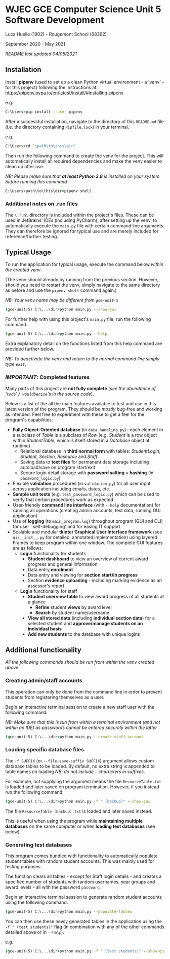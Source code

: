 # WJEC GCE Computer Science Unit 5 Software Development

Luca Huelle (1902) - Rougemont School (68362)

September 2020 - May 2021

*README last updated 04/05/2021*

## Installation

Install **pipenv** (used to set up a clean Python virtual environment - a 'venv' - for this project)
following the instructions at: https://pipenv.pypa.io/en/latest/install/#installing-pipenv.

e.g.

```cmd
C:\Users>pip install --user pipenv
```

After a successful installation, navigate to the directory of this `README.md` file (i.e. the
directory containing `Pipfile.lock`) in your terminal.

e.g.

```cmd
C:\Users>cd "\path\to\this\dir"
```

Then run the following command to create the venv for the project. This will automatically install
all required dependencies and make the venv easier to clean up after use.

_NB: Please make sure that **at least Python 3.8** is installed on your system before running this
command_

```cmd
C:\Users\path\to\this\dir>pipenv shell
```

### Additional notes on .run files

The `\.run\` directory is included within the project's files. These can be used in JetBrains'
IDEs (including PyCharm), after setting up the venv, to automatically execute the `main.py` file
with certain command line arguments. They can therefore be ignored for typical use and are merely
included for reference/further testing.

## Typical Usage

To run the application for typical usage, execute the command below _within the created venv_.

(The venv should already by running from the previous section. However, should you need to restart
the venv, simply navigate to the same directory as before and use the `pipenv shell` command again.)

_NB: Your venv name may be different from `gce-unit-5`_

```cmd
(gce-unit-5) C:\...\dir>python main.py --show-gui
```

For further help with using this project's `main.py` file, run the following command.

```cmd
(gce-unit-5) C:\...\dir>python main.py --help
```

Extra explanatory detail on the functions listed from this help command are provided further below.

_NB: To deactivate the venv and return to the normal command line simply type `exit`._

### _IMPORTANT_: Completed features

Many parts of this project are **not fully complete** (*see the abundance of '`todo`'
/ '`wouldbenice`'s in the source code*).

Below is a list of the all the main features available to test and use in this latest version of the
program. They should be *mostly* bug-free and working as intended. Feel free to experiment with
these to get a feel for the program's capabilities:

- **Fully Object-Oriented database** (in `data_handling.py`) : each element in a subclass of *Table*
  is a subclass of *Row* (e.g. *Student* is a row object within *StudentTable*, which is itself
  stored in a *Database* object at runtime)
    - Relational database in **third normal form** with tables: *StudentLogin, Student, Section,
      Resource* and *Staff*
    - Saving data to **text files** for permanent data storage including autoload/save on program
      start/exit
    - Secure login detail storage with **password salting + hashing** (in `password_logic.py`)
- Flexible **validation** procedures (in `validation.py`) for all user input across application
  including emails, dates, etc.
- **Sample unit tests** (e.g. `test_password_logic.py`) which can be used to verify that certain
  procedures work as expected
- User-friendly **command line interface** (with `--help` documentation) for running all
  operations (creating admin accounts, test data, running GUI application)
- Use of **logging** (to `main_program.log`) throughout program (GUI and CLI) for user '
  self-debugging' and for easing IT support
- Scalable and modular **tkinter Graphical User Interface framework** (see `ui/__init__.py` for
  detailed, annotated implementation) using layered Frames to keep program within one window. The
  complete GUI features are as follows:
    - **Login** functionality for students
        - **Student dashboard** to view an overview of current award progress and general
          information
        - Data entry **enrolment**
        - Data entry and viewing for **section start/in progress**
        - Section **evidence uploading** - including marking evidence as an assessor's report
    - **Login** functionality for staff
        - **Student overview table** to view award progress of all students at a glance
            - **Refine** student **views** by award level
            - **Search** by student name/username
        - **View all stored data** (including **individual section data**) for a selected student
          and **approve/manage students on an individual basis**
        - **Add new students** to the database with unique logins

## Additional functionality

_All the following commands should be run from within the venv created above._

### Creating admin/staff accounts

This operation can only be done from the command line in order to prevent students from registering
themselves as a user.

Begin an interactive terminal session to create a new staff user with the following command.

_NB: Make sure that this is run from within a terminal environment (and not within an IDE) as
passwords cannot be entered securely within the latter_

```cmd
(gce-unit-5) C:\...\dir>python main.py --create-staff-account
```

### Loading specific database files

The `-f SUFFIX` (or `--file-save-suffix SUFFIX`) argument allows custom database tables to be
loaded. By default, no extra string is appended to table names on loading
_NB: do not include `-` characters in suffixes._

For example, not supplying the argument means the file `ResourceTable.txt` is loaded and later saved
on program termination. However, if you instead run the following command.

```cmd
(gce-unit-5) C:\...\dir>python main.py -f " (backup)" --show-gui
```

The file `ResourceTable (backup).txt` is loaded and later saved instead.

This is useful when using the program while **maintaining multiple databases** on the same computer
or when **loading test databases** (see below).

### Generating test databases

This program comes bundled with functionality to automatically populate student tables with random
student accounts. This was mainly used for testing purposes.

The function clears all tables - except for Staff login details - and creates a specified number of
students with random usernames, year groups and award levels - all with the password `password`.

Begin an interactive terminal session to generate random student accounts using the following
command.

```cmd
(gce-unit-5) C:\...\dir>python main.py --populate-tables
```

You can then use these newly generated tables in the application using the `-f " (test students)"`
flag
(in combination with any of the other commands detailed above or in `--help`).

e.g.

```cmd
(gce-unit-5) C:\...\dir>python main.py -f " (test students)" --show-gui
```
